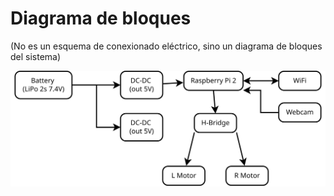 # Diagrama de bloques
(No es un esquema de conexionado eléctrico, sino un diagrama de bloques del sistema)

![Block diagram](/assets/rdambassador_block_diagram.svg)
